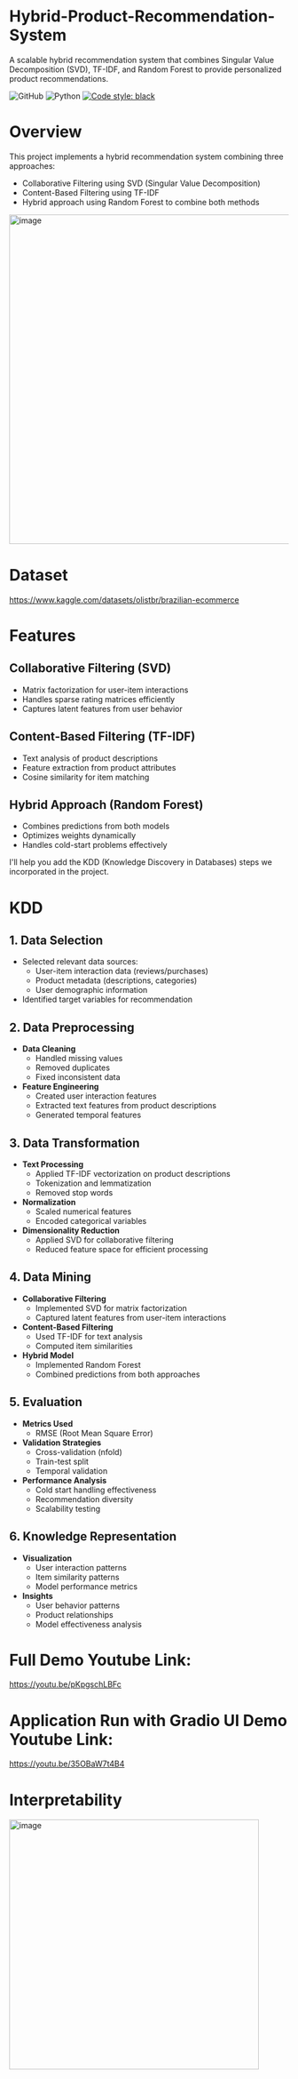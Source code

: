 # Hybrid-Product-Recommendation-System

A scalable hybrid recommendation system that combines Singular Value Decomposition (SVD), TF-IDF, and Random Forest to provide personalized product recommendations.

![GitHub](https://img.shields.io/github/license/chandini2595/Hybrid-Product-Recommendation-System)
![Python](https://img.shields.io/badge/python-3.8+-blue.svg)
[![Code style: black](https://img.shields.io/badge/code%20style-black-000000.svg)](https://github.com/psf/black)

# Overview

This project implements a hybrid recommendation system combining three approaches:
- Collaborative Filtering using SVD (Singular Value Decomposition)
- Content-Based Filtering using TF-IDF
- Hybrid approach using Random Forest to combine both methods
<img width="593" alt="image" src="https://github.com/user-attachments/assets/ab350625-6196-4263-a254-a620a35cbae9">

# Dataset

https://www.kaggle.com/datasets/olistbr/brazilian-ecommerce

# Features

## Collaborative Filtering (SVD)
- Matrix factorization for user-item interactions
- Handles sparse rating matrices efficiently
- Captures latent features from user behavior

## Content-Based Filtering (TF-IDF)
- Text analysis of product descriptions
- Feature extraction from product attributes
- Cosine similarity for item matching

## Hybrid Approach (Random Forest)
- Combines predictions from both models
- Optimizes weights dynamically
- Handles cold-start problems effectively

I'll help you add the KDD (Knowledge Discovery in Databases) steps we incorporated in the project.

# KDD

## 1. Data Selection
- Selected relevant data sources:
  - User-item interaction data (reviews/purchases)
  - Product metadata (descriptions, categories)
  - User demographic information
- Identified target variables for recommendation

## 2. Data Preprocessing
- **Data Cleaning**
  - Handled missing values
  - Removed duplicates
  - Fixed inconsistent data
- **Feature Engineering**
  - Created user interaction features
  - Extracted text features from product descriptions
  - Generated temporal features

## 3. Data Transformation
- **Text Processing**
  - Applied TF-IDF vectorization on product descriptions
  - Tokenization and lemmatization
  - Removed stop words
- **Normalization**
  - Scaled numerical features
  - Encoded categorical variables
- **Dimensionality Reduction**
  - Applied SVD for collaborative filtering
  - Reduced feature space for efficient processing

## 4. Data Mining
- **Collaborative Filtering**
  - Implemented SVD for matrix factorization
  - Captured latent features from user-item interactions
- **Content-Based Filtering**
  - Used TF-IDF for text analysis
  - Computed item similarities
- **Hybrid Model**
  - Implemented Random Forest
  - Combined predictions from both approaches

## 5. Evaluation
- **Metrics Used**
  - RMSE (Root Mean Square Error)
- **Validation Strategies**
  - Cross-validation (nfold)
  - Train-test split
  - Temporal validation
- **Performance Analysis**
  - Cold start handling effectiveness
  - Recommendation diversity
  - Scalability testing

## 6. Knowledge Representation
- **Visualization**
  - User interaction patterns
  - Item similarity patterns
  - Model performance metrics
- **Insights**
  - User behavior patterns
  - Product relationships
  - Model effectiveness analysis

# Full Demo Youtube Link: 

https://youtu.be/pKpgschLBFc

# Application Run with Gradio UI Demo Youtube Link: 

https://youtu.be/35OBaW7t4B4

# Interpretability

<img width="450" alt="image" src="https://github.com/user-attachments/assets/40df5561-bd5e-4c46-b38d-d093fa96fbd0">





